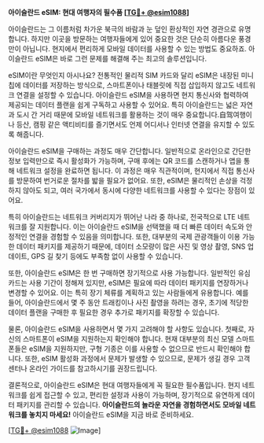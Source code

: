 **아이슬란드 eSIM: 현대 여행자의 필수품 [[TG💪+ @esim1088](https://t.me/s/esim1088)]**

아이슬란드는 그 이름처럼 차가운 북극의 바람과 눈 덮인 환상적인 자연 경관으로 유명합니다. 하지만 이곳을 방문하는 여행자들에게 있어 중요한 것은 단순히 아름다운 풍경만이 아닙니다. 현지에서 편리하게 모바일 데이터를 사용할 수 있는 방법도 중요하죠. 아이슬란드 eSIM은 바로 그런 문제를 해결해 주는 최고의 솔루션입니다.

eSIM이란 무엇인지 아시나요? 전통적인 물리적 SIM 카드와 달리 eSIM은 내장된 미니 칩에 데이터를 저장하는 방식으로, 스마트폰이나 태블릿에 직접 삽입하지 않고도 네트워크 연결을 설정할 수 있습니다. 아이슬란드 eSIM을 사용하면 현지 통신사와 협력하여 제공되는 데이터 플랜을 쉽게 구독하고 사용할 수 있어요. 특히 아이슬란드는 넓은 자연과 도시 간 거리 때문에 모바일 네트워크를 활용하는 것이 매우 중요합니다.自驾여행이나 등산, 캠핑 같은 액티비티를 즐기면서도 언제 어디서나 인터넷 연결을 유지할 수 있도록 해줍니다.

아이슬란드 eSIM을 구매하는 과정도 매우 간단합니다. 일반적으로 온라인으로 간단한 정보 입력만으로 즉시 활성화가 가능하며, 구매 후에는 QR 코드를 스캔하거나 앱을 통해 네트워크 설정을 완료하면 됩니다. 이 과정은 매우 직관적이며, 현지에서 직접 통신사를 방문하여 번거로운 절차를 밟을 필요가 없어요. 또한, eSIM은 물리적인 손상을 걱정하지 않아도 되고, 여러 국가에서 동시에 다양한 네트워크를 사용할 수 있다는 장점이 있어요.

특히 아이슬란드는 네트워크 커버리지가 뛰어난 나라 중 하나로, 전국적으로 LTE 네트워크를 잘 지원합니다. 이는 아이슬란드 eSIM을 선택했을 때 더 빠른 데이터 속도와 안정적인 연결을 경험할 수 있음을 의미합니다. 또한, 대부분의 국제 관광객들이 이용 가능한 데이터 패키지를 제공하기 때문에, 데이터 소모량이 많은 사진 및 영상 촬영, SNS 업데이트, GPS 길 찾기 등에도 부족함 없이 사용할 수 있습니다.

또한, 아이슬란드 eSIM은 한 번 구매하면 장기적으로 사용 가능합니다. 일반적인 유심카드는 사용 기간이 정해져 있지만, eSIM은 필요에 따라 데이터 패키지를 연장하거나 변경할 수 있어요. 이는 특히 장기 체류를 계획하고 있는 사람들에게 유용합니다. 예를 들어, 아이슬란드에서 몇 주 동안 트래킹이나 사진 촬영을 하려는 경우, 초기에 적당한 데이터 플랜을 구매한 후 필요한 경우 추가로 패키지를 확장할 수 있습니다.

물론, 아이슬란드 eSIM을 사용하면서 몇 가지 고려해야 할 사항도 있습니다. 첫째로, 자신의 스마트폰이 eSIM을 지원하는지 확인해야 합니다. 현재 대부분의 최신 모델 스마트폰들은 eSIM을 지원하지만, 구형 기종은 이를 사용할 수 없으므로 반드시 확인해야 합니다. 또한, eSIM 활성화 과정에서 문제가 발생할 수 있으므로, 문제가 생길 경우 고객센터나 온라인 가이드를 참고하시기를 권장드립니다.

결론적으로, 아이슬란드 eSIM은 현대 여행자들에게 꼭 필요한 필수품입니다. 현지 네트워크를 쉽게 접근할 수 있고, 편리한 설정과 사용이 가능하며, 장기적으로 유연하게 데이터 패키지를 관리할 수 있습니다. **아이슬란드의 놀라운 자연을 경험하면서도 모바일 네트워크를 놓치지 마세요!** 아이슬란드 eSIM을 지금 바로 준비하세요. 

[[TG💪+ @esim1088](https://t.me/s/esim1088) ![Image](https://i.postimg.cc/Y0z9fWf4/image.png)]